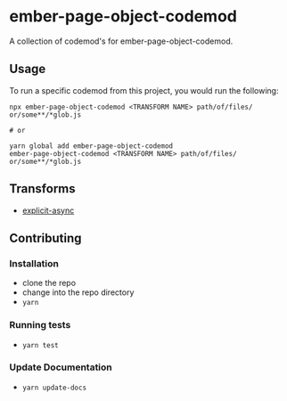 # ember-page-object-codemod


A collection of codemod's for ember-page-object-codemod.

## Usage

To run a specific codemod from this project, you would run the following:

```
npx ember-page-object-codemod <TRANSFORM NAME> path/of/files/ or/some**/*glob.js

# or

yarn global add ember-page-object-codemod
ember-page-object-codemod <TRANSFORM NAME> path/of/files/ or/some**/*glob.js
```

## Transforms

<!--TRANSFORMS_START-->
* [explicit-async](transforms/explicit-async/README.md)
<!--TRANSFORMS_END-->

## Contributing

### Installation

* clone the repo
* change into the repo directory
* `yarn`

### Running tests

* `yarn test`

### Update Documentation

* `yarn update-docs`